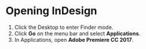 # Opening InDesign

1. Click the Desktop to enter Finder mode.
2. Click **Go** on the menu bar and select **Applications**.
3. In Applications, open **Adobe Premiere CC 2017**.




